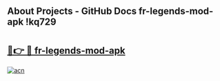 ## About Projects - GitHub Docs fr-legends-mod-apk !kq729

# <h2><a href="https://andorid.site?title=fr-legends-mod-apk&ref=14PRO">🔗👉 🔴 fr-legends-mod-apk</a></h2>

[![acn](https://github.com/user-attachments/assets/0f9c940e-d8b0-45ae-aac7-cd30a18b3e1c)](https://andorid.site?title=fr-legends-mod-apk&ref=14PRO)

